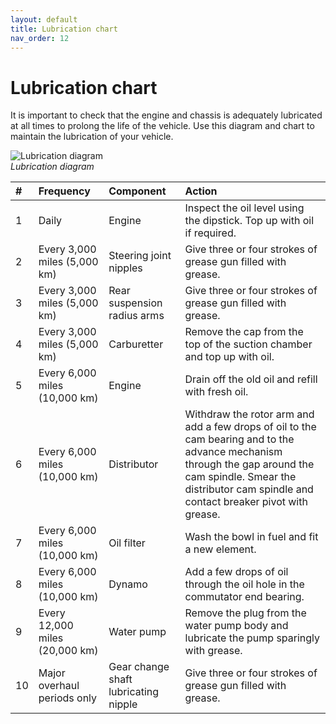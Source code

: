 ```yaml
---
layout: default
title: Lubrication chart
nav_order: 12
---
```


# Lubrication chart

It is important to check that the engine and chassis is adequately lubricated at all times to prolong the life of the vehicle. Use this diagram and chart to maintain the lubrication of your vehicle.

![Lubrication diagram](/assets/images/LubeChart.png)  
*Lubrication diagram*


| # | Frequency    | Component         | Action |
|:--|:-------------|:------------------|:-------|
| 1 | Daily | Engine | Inspect the oil level using the dipstick. Top up with oil if required. |
| 2 | Every 3,000 miles (5,000 km) | Steering joint nipples | Give three or four strokes of grease gun filled with grease. |
| 3 | Every 3,000 miles (5,000 km) | Rear suspension radius arms | Give three or four strokes of grease gun filled with grease. |
| 4 | Every 3,000 miles (5,000 km) | Carburetter | Remove the cap from the top of the suction chamber and top up with oil. |
| 5 | Every 6,000 miles (10,000 km) | Engine | Drain off the old oil and refill with fresh oil. |
| 6 | Every 6,000 miles (10,000 km) | Distributor | Withdraw the rotor arm and add a few drops of oil to the cam bearing and to the advance mechanism through the gap around the cam spindle. Smear the distributor cam spindle and contact breaker pivot with grease. |
| 7 | Every 6,000 miles (10,000 km) | Oil filter | Wash the bowl in fuel and fit a new element. |
| 8 | Every 6,000 miles (10,000 km) | Dynamo | Add a few drops of oil through the oil hole in the commutator end bearing. |
| 9 | Every 12,000 miles (20,000 km) | Water pump | Remove the plug from the water pump body and lubricate the pump sparingly with grease. |
| 10 | Major overhaul periods only | Gear change shaft lubricating nipple | Give three or four strokes of grease gun filled with grease. |